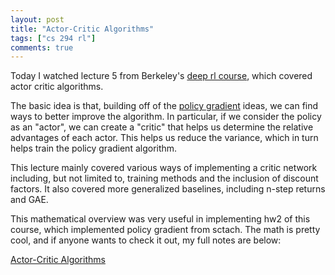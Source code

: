 ```yaml
---
layout: post
title: "Actor-Critic Algorithms"
tags: ["cs 294 rl"]
comments: true
---
```


Today I watched lecture 5 from Berkeley's [deep rl course](http://rail.eecs.berkeley.edu/deeprlcourse-fa17/index.html), which covered actor critic algorithms. 

The basic idea is that, building off of the [policy gradient](../05_30_18/) ideas, we can find ways to better improve the algorithm. In particular, if we consider the policy as an "actor", we can create a "critic" that helps us determine the relative advantages of each actor. This helps us reduce the variance, which in turn helps train the policy gradient algorithm.

This lecture mainly covered various ways of implementing a critic network including, but not limited to, training methods and the inclusion of discount factors. It also covered more generalized baselines, including n-step returns and GAE. 

This mathematical overview was very useful in implementing hw2 of this course, which implemented policy gradient from sctach. The math is pretty cool, and if anyone wants to check it out, my full notes are below:

[Actor-Critic Algorithms](../pdfs/cs294/Actor_Critic_Algorithms.pdf)